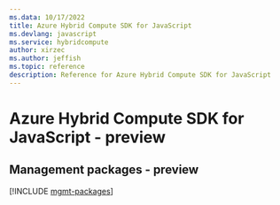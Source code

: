 ```yaml
---
ms.data: 10/17/2022
title: Azure Hybrid Compute SDK for JavaScript
ms.devlang: javascript
ms.service: hybridcompute
author: xirzec
ms.author: jeffish
ms.topic: reference
description: Reference for Azure Hybrid Compute SDK for JavaScript
---
```

# Azure Hybrid Compute SDK for JavaScript - preview

## Management packages - preview
[!INCLUDE [mgmt-packages](hybrid-compute-mgmt-index.md)]